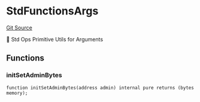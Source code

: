 # StdFunctionsArgs
[Git Source](https://github.com/metacontract/mc/blob/b874bc295b567a7e9bd6d6c63dfe84df116a2f3a/src/devkit/registry/StdRegistry.sol)

🧩 Std Ops Primitive Utils for Arguments


## Functions
### initSetAdminBytes


```solidity
function initSetAdminBytes(address admin) internal pure returns (bytes memory);
```

